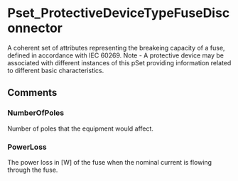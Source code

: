 # Pset_ProtectiveDeviceTypeFuseDisconnector

A coherent set of attributes representing the breakeing capacity of a fuse, defined in accordance with IEC 60269. Note - A protective device may be associated with different instances of this pSet providing information related to different  basic characteristics.


## Comments

### NumberOfPoles

Number of poles that the equipment would affect.

### PowerLoss

The power loss in [W] of the fuse when the nominal current is flowing through the fuse.

